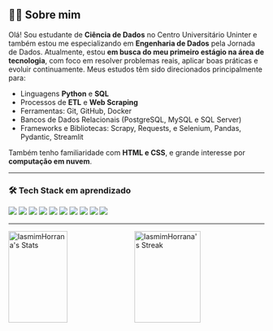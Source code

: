 ## 👩‍💻 Sobre mim

Olá! Sou estudante de **Ciência de Dados** no Centro Universitário Uninter e também estou me especializando em **Engenharia de Dados** pela Jornada de Dados. Atualmente, estou **em busca do meu primeiro estágio na área de tecnologia**, com foco em resolver problemas reais, aplicar boas práticas e evoluir continuamente. Meus estudos têm sido direcionados principalmente para:

- Linguagens **Python** e **SQL**
- Processos de **ETL** e **Web Scraping**
- Ferramentas: Git, GitHub, Docker
- Bancos de Dados Relacionais (PostgreSQL, MySQL e SQL Server)
- Frameworks e Bibliotecas: Scrapy, Requests, e Selenium, Pandas, Pydantic, Streamlit

Também tenho familiaridade com **HTML e CSS**, e grande interesse por **computação em nuvem**.

---

### 🛠️ Tech Stack em aprendizado

<p align="left">
  <img src="https://img.shields.io/badge/Python-3776AB?style=for-the-badge&logo=python&logoColor=white" />
  <img src="https://img.shields.io/badge/Scrapy-85EA2D?style=for-the-badge&logo=scrapy&logoColor=black" />
  <img src="https://img.shields.io/badge/Selenium-43B02A?style=for-the-badge&logo=selenium&logoColor=white" />
  <img src="https://img.shields.io/badge/Requests-20232A?style=for-the-badge&logo=python&logoColor=white" />
  <img src="https://img.shields.io/badge/PostgreSQL-316192?style=for-the-badge&logo=postgresql&logoColor=white" />
  <img src="https://img.shields.io/badge/MySQL-4479A1?style=for-the-badge&logo=mysql&logoColor=white" />
  <img src="https://img.shields.io/badge/Docker-0db7ed?style=for-the-badge&logo=docker&logoColor=white" />
  <img src="https://img.shields.io/badge/Git-F05032?style=for-the-badge&logo=git&logoColor=white" />
  <img src="https://img.shields.io/badge/HTML5-E34F26?style=for-the-badge&logo=html5&logoColor=white" />
  <img src="https://img.shields.io/badge/CSS3-1572B6?style=for-the-badge&logo=css3&logoColor=white" />
</p>

---

<div style="display:flex; justify-content:space-between;">
  <img width="48%" height="180px" src="https://github-readme-stats.vercel.app/api?username=IasmimHorrana&theme=nord&show_icons=true&hide_border=false&count_private=true" alt="IasmimHorrana's Stats" />
  <img width="50.7%" height="180px" src="https://github-readme-streak-stats.herokuapp.com/?user=IasmimHorrana&theme=nord&hide_border=false" alt="IasmimHorrana's Streak" />
</div>








